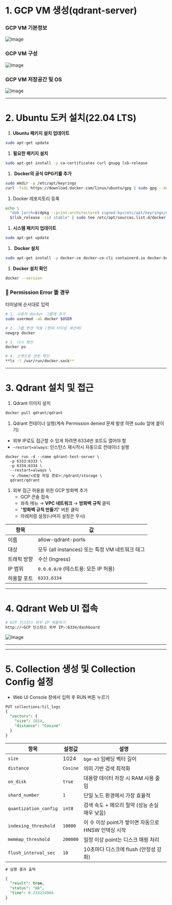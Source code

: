 # 1. GCP VM 생성(qdrant-server)

### GCP VM 기본정보

![Image](https://github.com/user-attachments/assets/8f37e98d-e624-4ef8-8d6e-308f6fd772a8)

### GCP VM 구성

![Image](https://github.com/user-attachments/assets/48177717-32a9-4913-b603-e1bc02e30064)

### GCP VM 저장공간 및 OS

![Image](https://github.com/user-attachments/assets/d7ee9962-dd80-4811-b9ec-b30d9a6f8a33)

---

# 2. Ubuntu 도커 설치(22.04 LTS)

1. **Ubuntu 패키지 설치 업데이트**

```bash
sudo apt-get update
```

1. **필요한 패키지 설치**

```bash
sudo apt-get install -y ca-certificates curl gnupg lsb-release
```

1.  **Docker의 공식 GPG키를 추가**

```bash
sudo mkdir -p /etc/apt/keyrings
curl -fsSL https://download.docker.com/linux/ubuntu/gpg | sudo gpg --dearmor -o /etc/apt/keyrings/docker.gpg

```

1. Docker 레포지토리 등록

```bash
echo \
  "deb [arch=$(dpkg --print-architecture) signed-by=/etc/apt/keyrings/docker.gpg] https://download.docker.com/linux/ubuntu \
  $(lsb_release -cs) stable" | sudo tee /etc/apt/sources.list.d/docker.list > /dev/null

```

1. **시스템 패키지 업데이트**

```bash
sudo apt-get update
```

1.  **Docker 설치**

```bash
sudo apt-get install -y docker-ce docker-ce-cli containerd.io docker-buildx-plugin docker-compose-plugin
```

1. **Docker 설치 확인**

```bash
docker --version
```

### 🚨 Permission Error 뜰 경우

터미널에 순서대로 입력

```bash
# 1. 사용자 docker 그룹에 추가
sudo usermod -aG docker $USER

# 2. 그룹 변경 적용 (현재 터미널 세션에)
newgrp docker

# 3. 다시 확인
docker ps

# 4. 소켓으로 권한 확인
**ls -l /var/run/docker.sock**
```

---

# 3. Qdrant 설치 및 접근

1. Qdrant 이미지 설치

```bash
docker pull qdrant/qdrant
```

1. Qdrant 컨테이너 실행(계속 Permission denied 문제 발생 하면 sudo 앞에 붙이기)
- 외부 IP로도 접근할 수 있게 하려면 6334번 포트도 열어야 함
- `—restart=always`: 인스턴스 재시작시 자동으로 컨테이너 실행

```docker
docker run -d --name qdrant-test-server \
  -p 6333:6333 \
  -p 6334:6334 \
  --restart=always \
  -v /home/<로컬 파일 경로>:/qdrant/storage \
  qdrant/qdrant
```

1. 외부 접근 허용을 위한 GCP 방화벽 추가
    - GCP 콘솔 접속
    - 좌측 메뉴 → **VPC 네트워크** → **방화벽 규칙** 클릭
    - "**방화벽 규칙 만들기**" 버튼 클릭
    - 아래처럼 설정(나머지 설정은 무시)

| 항목 | 값 |
| --- | --- |
| 이름 | allow-qdrant-ports |
| 대상 | 모두 (all instances) 또는 특정 VM 네트워크 태그 |
| 트래픽 방향 | 수신 (Ingress) |
| IP 범위 | `0.0.0.0/0` (테스트용: 모든 IP 허용) |
| 허용할 포트 | `6333,6334` |

---

# 4. Qdrant Web UI 접속

```bash
# GCP 인스턴스 외부 IP 복붙하기
http://<GCP 인스턴스 외부 IP>:6334/dashboard
```

![Image](https://github.com/user-attachments/assets/80e2bd8c-b197-401a-ae81-a7f0540c13d7)


---

---

# 5. Collection 생성 및 Collection Config 설정

- Web UI Console 창에서 입력 후 RUN 버튼 누르기

```sql
PUT collections/til_logs
{
  "vectors": {
    "size": 1024,
    "distance": "Cosine"
  }
}
```

| 항목 | 설정값 | 설명 |
| --- | --- | --- |
| `size` | 1024 | `bge-m3` 임베딩 벡터 길이 |
| `distance` | `Cosine` | 의미 기반 검색 최적화 |
| `on_disk` | `true` | 대용량 데이터 저장 시 RAM 사용 줄임 |
| `shard_number` | `1` | 단일 노드 환경에서 가장 효율적 |
| `quantization_config` | `int8` | 검색 속도 + 메모리 절약 (성능 손실 매우 낮음) |
| `indexing_threshold` | `10000` | 이 수 이상 point가 쌓이면 자동으로 HNSW 인덱싱 시작 |
| `memmap_threshold` | `200000` | 일정 이상 point는 디스크 매핑 처리 |
| `flush_interval_sec` | `10` | 10초마다 디스크에 flush (안정성 강화) |

```sql
# 실행 결과 출력

{
  "result": true,
  "status": "ok",
  "time": 0.234224984
}
```
